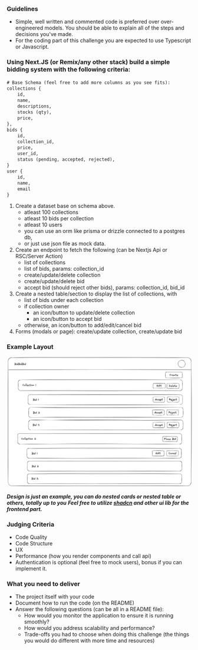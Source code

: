 ### Guidelines

- Simple, well written and commented code is preferred over over-engineered models. You should be able to explain all of the steps and decisions you've made.
- For the coding part of this challenge you are expected to use Typescript or Javascript.

### Using Next.JS (or Remix/any other stack) build a simple bidding system with the following criteria:

```
# Base Schema (feel free to add more columns as you see fits):
collections {
    id,
    name,
    descriptions,
    stocks (qty),
    price,
},
bids {
    id,
    collection_id,
    price,
    user_id,
    status (pending, accepted, rejected),
}
user {
    id,
    name,
    email
}
```

1. Create a dataset base on schema above.
   - atleast 100 collections
   - atleast 10 bids per collection
   - atleast 10 users
   - you can use an orm like prisma or drizzle connected to a postgres db,
   - or just use json file as mock data.
2. Create an endpoint to fetch the following (can be Nextjs Api or RSC/Server Action)
   - list of collections
   - list of bids, params: collection_id
   - create/update/delete collection
   - create/update/delete bid
   - accept bid (should reject other bids), params: collection_id, bid_id
3. Create a nested table/section to display the list of collections, with
   - list of bids under each collection
   - if collection owner
     - an icon/button to update/delete collection
     - an icon/button to accept bid
   - otherwise, an icon/button to add/edit/cancel bid
4. Forms (modals or page): create/update collection, create/update bid

### Example Layout

![image](./example-ui.png)

**_Design is just an example, you can do nested cards or nested table or others, totally up to you_**
**_Feel free to utilize [shadcn](ui.shadcn.com) and other ui lib for the frontend part._**

### Judging Criteria

- Code Quality
- Code Structure
- UX
- Performance (how you render components and call api)
- Authentication is optional (feel free to mock users), bonus if you can implement it.

### What you need to deliver

- The project itself with your code
- Document how to run the code (on the README)
- Answer the following questions (can be all in a README file):
  - How would you monitor the application to ensure it is running smoothly?
  - How would you address scalability and performance?
  - Trade-offs you had to choose when doing this challenge (the things you would do different with more time and resources)
